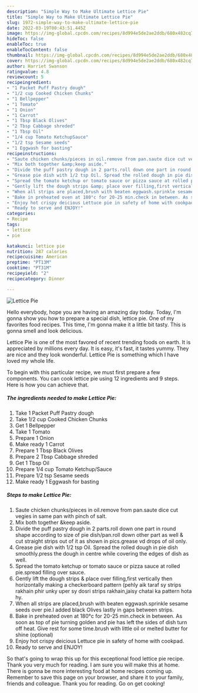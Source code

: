 ```yaml
---
description: "Simple Way to Make Ultimate Lettice Pie"
title: "Simple Way to Make Ultimate Lettice Pie"
slug: 1972-simple-way-to-make-ultimate-lettice-pie
date: 2022-03-19T00:43:51.445Z
image: https://img-global.cpcdn.com/recipes/8d994e5de2ae2ddb/680x482cq70/lettice-pie-recipe-main-photo.jpg
hideToc: false
enableToc: true
enableTocContent: false
thumbnail: https://img-global.cpcdn.com/recipes/8d994e5de2ae2ddb/680x482cq70/lettice-pie-recipe-main-photo.jpg
cover: https://img-global.cpcdn.com/recipes/8d994e5de2ae2ddb/680x482cq70/lettice-pie-recipe-main-photo.jpg
author: Harriet Swanson
ratingvalue: 4.8
reviewcount: 5
recipeingredient:
- "1 Packet Puff Pastry dough"
- "1/2 cup Cooked Chicken Chunks"
- "1 Bellpepper"
- "1 Tomato"
- "1 Onion"
- "1 Carrot"
- "1 Tbsp Black Olives"
- "2 Tbsp Cabbage shreded"
- "1 Tbsp Oil"
- "1/4 cup Tomato KetchupSauce"
- "1/2 tsp Sesame seeds"
- "1 Eggwash for basting"
recipeinstructions:
- "Saute chicken chunks/pieces in oil.remove from pan.saute dice cut vegies in same pan with pinch of salt."
- "Mix both together &amp;keep aside."
- "Divide the puff pastry dough in 2 parts.roll down one part in round shape according to size of pie dish/pan.roll down other part as well &amp; cut straight strips out of it as shown in pics.grease vd drops of oil only."
- "Grease pie dish with 1/2 tsp Oil. Spread the rolled dough in pie dish smoothly.press the dough in centre while covering the edges of dish as well."
- "Spread the tomato ketchup or tomato sauce or pizza sauce at rolled pie.spread filling over sauce."
- "Gently lift the dough strips &amp; place over filling,first vertically then horizontally making a checkerboard pattern (pehly aik taraf sy strips rakhain phir unky uper sy dosri strips rakhain,jaisy chatai ka pattern hota hy."
- "When all strips are placed,brush with beaten eggwash.sprinkle sesame seeds over pie.I added black Olives lastly in gaps between strips."
- "Bake in preheated oven at 180°c for 20-25 min.check in between. As soon as top of pie turning golden and pie has left the sides of dish turn off heat. Give rest for some time.brush with little oil or melted butter for shine (optional)"
- "Enjoy hot crispy deicious Lettuce pie in safety of home with cookpad."
- "Ready to serve and ENJOY!"
categories:
- Recipe
tags:
- lettice
- pie

katakunci: lettice pie 
nutrition: 287 calories
recipecuisine: American
preptime: "PT13M"
cooktime: "PT31M"
recipeyield: "2"
recipecategory: Dinner

---
```



![Lettice Pie](https://img-global.cpcdn.com/recipes/8d994e5de2ae2ddb/680x482cq70/lettice-pie-recipe-main-photo.jpg)

Hello everybody, hope you are having an amazing day today. Today, I'm gonna show you how to prepare a special dish, lettice pie. One of my favorites food recipes. This time, I'm gonna make it a little bit tasty. This is gonna smell and look delicious.



Lettice Pie is one of the most favored of recent trending foods on earth. It is appreciated by millions every day. It is easy, it's fast, it tastes yummy. They are nice and they look wonderful. Lettice Pie is something which I have loved my whole life.


To begin with this particular recipe, we must first prepare a few components. You can cook lettice pie using 12 ingredients and 9 steps. Here is how you can achieve that.

<!--inarticleads1-->

##### The ingredients needed to make Lettice Pie:

1. Take 1 Packet Puff Pastry dough
1. Take 1/2 cup Cooked Chicken Chunks
1. Get 1 Bellpepper
1. Take 1 Tomato
1. Prepare 1 Onion
1. Make ready 1 Carrot
1. Prepare 1 Tbsp Black Olives
1. Prepare 2 Tbsp Cabbage shreded
1. Get 1 Tbsp Oil
1. Prepare 1/4 cup Tomato Ketchup/Sauce
1. Prepare 1/2 tsp Sesame seeds
1. Make ready 1 Eggwash for basting




<!--inarticleads2-->

##### Steps to make Lettice Pie:

1. Saute chicken chunks/pieces in oil.remove from pan.saute dice cut vegies in same pan with pinch of salt.
1. Mix both together &amp;keep aside.
1. Divide the puff pastry dough in 2 parts.roll down one part in round shape according to size of pie dish/pan.roll down other part as well &amp; cut straight strips out of it as shown in pics.grease vd drops of oil only.
1. Grease pie dish with 1/2 tsp Oil. Spread the rolled dough in pie dish smoothly.press the dough in centre while covering the edges of dish as well.
1. Spread the tomato ketchup or tomato sauce or pizza sauce at rolled pie.spread filling over sauce.
1. Gently lift the dough strips &amp; place over filling,first vertically then horizontally making a checkerboard pattern (pehly aik taraf sy strips rakhain phir unky uper sy dosri strips rakhain,jaisy chatai ka pattern hota hy.
1. When all strips are placed,brush with beaten eggwash.sprinkle sesame seeds over pie.I added black Olives lastly in gaps between strips.
1. Bake in preheated oven at 180°c for 20-25 min.check in between. As soon as top of pie turning golden and pie has left the sides of dish turn off heat. Give rest for some time.brush with little oil or melted butter for shine (optional)
1. Enjoy hot crispy deicious Lettuce pie in safety of home with cookpad.
1. Ready to serve and ENJOY!



So that's going to wrap this up for this exceptional food lettice pie recipe. Thank you very much for reading. I am sure you will make this at home. There is gonna be more interesting food at home recipes coming up. Remember to save this page on your browser, and share it to your family, friends and colleague. Thank you for reading. Go on get cooking!
